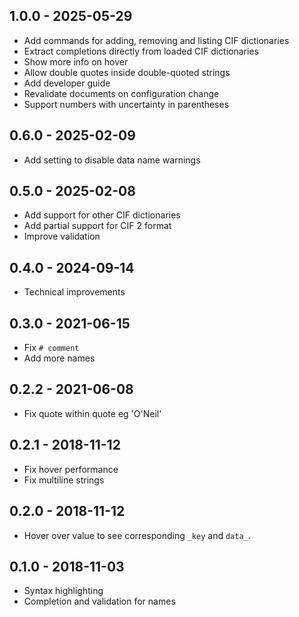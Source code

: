 ## 1.0.0 - 2025-05-29
- Add commands for adding, removing and listing CIF dictionaries
- Extract completions directly from loaded CIF dictionaries
- Show more info on hover
- Allow double quotes inside double-quoted strings
- Add developer guide
- Revalidate documents on configuration change
- Support numbers with uncertainty in parentheses

## 0.6.0 - 2025-02-09
- Add setting to disable data name warnings

## 0.5.0 - 2025-02-08
- Add support for other CIF dictionaries
- Add partial support for CIF 2 format
- Improve validation

## 0.4.0 - 2024-09-14
- Technical improvements

## 0.3.0 - 2021-06-15
- Fix `# comment`
- Add more names

## 0.2.2 - 2021-06-08
- Fix quote within quote eg 'O'Neil'

## 0.2.1 - 2018-11-12
- Fix hover performance
- Fix multiline strings

## 0.2.0 - 2018-11-12
- Hover over value to see corresponding `_key` and `data_`.

## 0.1.0 - 2018-11-03
- Syntax highlighting
- Completion and validation for names
